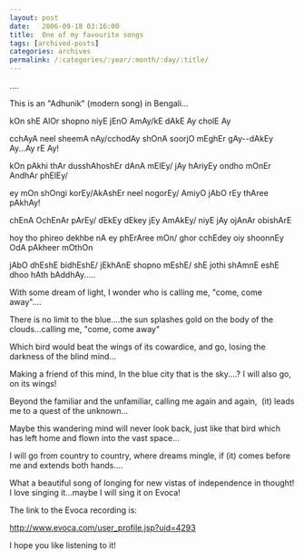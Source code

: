 ```yaml
---
layout: post
date:	2006-09-18 03:16:00
title:  One of my favourite songs
tags: [archived-posts]
categories: archives
permalink: /:categories/:year/:month/:day/:title/
---
```

....

This is an "Adhunik" (modern song) in Bengali...

kOn shE AlOr shopno niyE jEnO AmAy/kE dAkE Ay cholE Ay

cchAyA neel sheemA nAy/cchodAy shOnA soorjO mEghEr gAy--dAkEy Ay...Ay rE Ay!



kOn pAkhi thAr dusshAhoshEr dAnA mElEy/ jAy hAriyEy ondho mOnEr AndhAr phElEy/

ey mOn shOngi korEy/AkAshEr neel nogorEy/ AmiyO jAbO rEy thAree pAkhAy!


chEnA OchEnAr pArEy/ dEkEy dEkey jEy AmAkEy/ niyE jAy ojAnAr obishArE

hoy tho phireo dekhbe nA ey phErAree mOn/ ghor cchEdey oiy shoonnEy&nbsp; OdA pAkheer mOthOn

jAbO dhEshE bidhEshE/ jEkhAnE shopno mEshE/ shE jothi shAmnE eshE dhoo hAth bAddhAy.....


With some dream of light, I wonder who is calling me, "come, come away"....

There is no limit to the blue....the sun splashes gold on the body of the clouds...calling me, "come, come away"


Which bird would beat the wings of its cowardice, and go, losing the darkness of the blind mind...

Making a friend of this mind, In the blue city that is the sky....? I will also go, on its wings!


Beyond the familiar and the unfamiliar, calling me again and again,&nbsp; (it) leads me to a quest of the unknown...

Maybe this wandering mind will never look back, just like that bird which has left home and flown into the vast space...

I will go from country to country, where dreams mingle, if (it) comes before me and extends both hands....


What a beautiful song of longing for new vistas of independence in thought! I love singing it...maybe I will sing it on Evoca!

The link to the Evoca recording is:




http://www.evoca.com/user_profile.jsp?uid=4293


I hope you like listening to it!
